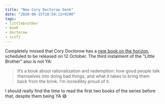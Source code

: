 ```yaml
---
title: "New Cory Doctorow book"
date: "2020-06-15T18:50:12+0200"
tags:
- littlebrother
- book
- doctorow
- scifi
---
```


Completely missed that Cory Doctorow has a [new book on the horizon](https://craphound.com/littlebrother/2020/04/28/a-new-marcus-yallow-little-brother-story/), scheduled to be released on 12 October. The third instalment of the "Little Brother" also is not YA:

> It’s a book about rationalization and redemption: how good people talk themselves into doing bad things, and what it takes to bring them back from the brink. I’m incredibly proud of it.

I should really find the time to read the first two books of the series before that, despite them being YA 😅
